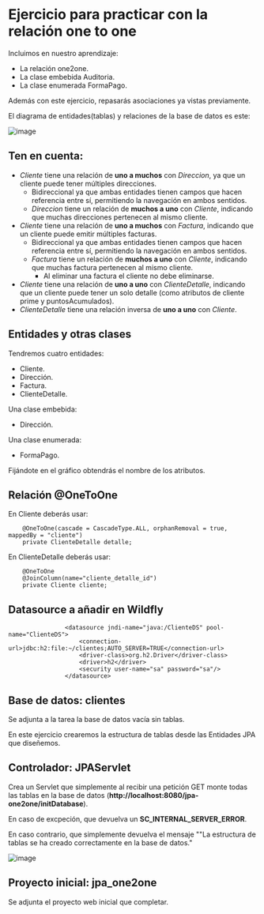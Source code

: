 # Ejercicio para practicar con la relación one to one

Incluimos en nuestro aprendizaje:
- La relación one2one.
- La clase embebida Auditoria.
- La clase enumerada FormaPago.

Además con este ejercicio, repasarás asociaciones ya vistas previamente.

El diagrama de entidades(tablas) y relaciones de la base de datos es este:

![image](https://github.com/user-attachments/assets/782663be-aafb-4caa-9a03-3d4aa99fb46e)



## Ten en cuenta:

- *Cliente* tiene una relación de **uno a muchos** con *Direccion*, ya que un cliente puede tener múltiples direcciones.
    - Bidireccional ya que ambas entidades tienen campos que hacen referencia entre sí, permitiendo la navegación en ambos sentidos.
    - *Direccion* tiene un relación de **muchos a uno** con *Cliente*, indicando que muchas direcciones pertenecen al mismo cliente. 
- *Cliente* tiene una relación de **uno a muchos** con *Factura*, indicando que un cliente puede emitir múltiples facturas.
    - Bidireccional ya que ambas entidades tienen campos que hacen referencia entre sí, permitiendo la navegación en ambos sentidos.
    - *Factura* tiene un relación de **muchos a uno** con *Cliente*, indicando que muchas factura pertenecen al mismo cliente.
        - Al eliminar una factura el cliente no debe eliminarse.
- *Cliente* tiene una relación de **uno a uno** con *ClienteDetalle*, indicando que un cliente puede tener un solo detalle (como atributos de cliente prime y puntosAcumulados).
- *ClienteDetalle* tiene una relación inversa de **uno a uno** con *Cliente*.


## Entidades y otras clases

Tendremos cuatro entidades:

- Cliente.
- Dirección.
- Factura.
- ClienteDetalle.

Una clase embebida:
- Dirección.

Una clase enumerada:
- FormaPago.

Fijándote en el gráfico obtendrás el nombre de los atributos.

## Relación @OneToOne

En Cliente deberás usar:

```
    @OneToOne(cascade = CascadeType.ALL, orphanRemoval = true, mappedBy = "cliente")
    private ClienteDetalle detalle;
```

En ClienteDetalle deberás usar:

```
    @OneToOne
    @JoinColumn(name="cliente_detalle_id")
    private Cliente cliente;

```

## Datasource a añadir en Wildfly

```
                <datasource jndi-name="java:/ClienteDS" pool-name="ClienteDS">
                    <connection-url>jdbc:h2:file:~/clientes;AUTO_SERVER=TRUE</connection-url>
                    <driver-class>org.h2.Driver</driver-class>
                    <driver>h2</driver>
                    <security user-name="sa" password="sa"/>
                </datasource>

```

## Base de datos: clientes

Se adjunta a la tarea la base de datos vacía sin tablas.

En este ejercicio crearemos la estructura de tablas desde las Entidades JPA que diseñemos.

## Controlador: JPAServlet

Crea un Servlet que simplemente al recibir una petición GET monte todas las tablas en la base de datos (**http://localhost:8080/jpa-one2one/initDatabase**).

En caso de excpeción, que devuelva un **SC_INTERNAL_SERVER_ERROR**.

En caso contrario, que simplemente devuelva el mensaje ""La estructura de tablas se ha creado correctamente en la base de datos."

![image](https://github.com/user-attachments/assets/cb1b3821-8e4c-4d6f-b74d-08cad9655342)

  
## Proyecto inicial: jpa_one2one

Se adjunta el proyecto web inicial que completar.
